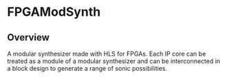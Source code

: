# FPGAModSynth

## Overview
A modular synthesizer made with HLS for FPGAs. Each IP core can be treated as a module of a modular synthesizer and can be interconnected in a block design to generate a range of sonic possibilities.
